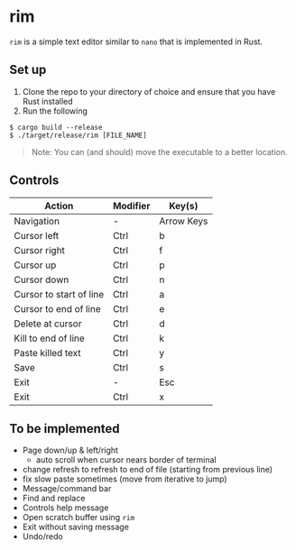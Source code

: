 # rim
`rim` is a simple text editor similar to `nano` that is implemented in Rust.

## Set up 
1. Clone the repo to your directory of choice and ensure that you have Rust installed
2. Run the following 

```
$ cargo build --release
$ ./target/release/rim [FILE_NAME]
```
> Note: You can (and should) move the executable to a better location.

## Controls
| Action                  | Modifier |  Key(s)    |
|-------------------------|----------|------------|
| Navigation              | -        | Arrow Keys |
| Cursor left             | Ctrl     | b          |
| Cursor right            | Ctrl     | f          |
| Cursor up               | Ctrl     | p          |
| Cursor down             | Ctrl     | n          |
| Cursor to start of line | Ctrl     | a          |
| Cursor to end of line   | Ctrl     | e          |
| Delete at cursor        | Ctrl     | d          |
| Kill to end of line     | Ctrl     | k          |
| Paste killed text       | Ctrl     | y          |
| Save                    | Ctrl     | s          |
| Exit                    | -        | Esc        |
| Exit                    | Ctrl     | x          |

## To be implemented
- Page down/up & left/right
   * auto scroll when cursor nears border of terminal
- change refresh to refresh to end of file (starting from previous line)
- fix slow paste sometimes (move from iterative to jump)
- Message/command bar
- Find and replace 
- Controls help message
- Open scratch buffer using `rim`
- Exit without saving message
- Undo/redo





